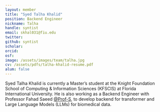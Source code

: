 ```yaml
---
layout: member
title: "Syed Talha Khalid"
position: Backend Engineer
nickname: Talha
handle: syntist
email: skhal031@fiu.edu
twitter: 
github: syntist
scholar: 
orcid: 
osf: 
image: /assets/images/team/talha.jpg
cv: /assets/pdfs/talha-khalid-resume.pdf
alum: false
---
```


Syed Talha Khalid is currently a Master’s student at the Knight Foundation School of Computing & Information Sciences (KFSCIS) at Florida International University. He is also working as a Backend Engineer with Professor Fahad Saeed [@Prof-S](https://github.com/Prof-S), to develop backend for transformer and Large Language Models (LLMs) for biomedical data.
